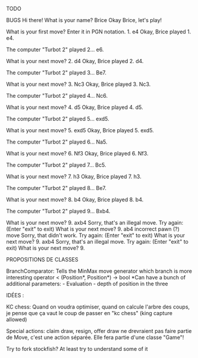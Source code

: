 TODO





BUGS
Hi there! What is your name? Brice
Okay Brice, let's play!

What is your first move? Enter it in PGN notation. 1. e4
Okay, Brice played 1. e4.

The computer "Turbot 2" played 2... e6.

What is your next move? 2. d4
Okay, Brice played 2. d4.

The computer "Turbot 2" played 3... Be7.

What is your next move? 3. Nc3
Okay, Brice played 3. Nc3.

The computer "Turbot 2" played 4... Nc6.

What is your next move? 4. d5
Okay, Brice played 4. d5.

The computer "Turbot 2" played 5... exd5.

What is your next move? 5. exd5
Okay, Brice played 5. exd5.

The computer "Turbot 2" played 6... Na5.

What is your next move? 6. Nf3
Okay, Brice played 6. Nf3.

The computer "Turbot 2" played 7... Bc5.

What is your next move? 7. h3
Okay, Brice played 7. h3.

The computer "Turbot 2" played 8... Be7.

What is your next move? 8. b4
Okay, Brice played 8. b4.

The computer "Turbot 2" played 9... Bxb4.

What is your next move? 9. axb4
Sorry, that's an illegal move. Try again: (Enter "exit" to exit)
What is your next move? 9. ab4
incorrect pawn (?) move
Sorry, that didn't work. Try again: (Enter "exit" to exit)
What is your next move? 9. axb4
Sorry, that's an illegal move. Try again: (Enter "exit" to exit)
What is your next move? 9. 




PROPOSITIONS DE CLASSES


BranchComparator:
    Tells the MinMax move generator which branch is more interesting
    operator < (Position*, Position*) -> bool
    *Can have a bunch of additional parameters:
        - Evaluation
        - depth of position in the three

    
IDÉES :

KC chess:
Quand on voudra optimiser, quand on calcule l'arbre des coups, je pense que ça vaut le coup de passer en "kc chess" (king capture allowed)

Special actions:
claim draw, resign, offer draw ne drevraient pas faire partie de Move, c'est une action séparée. Elle fera partie d'une classe "Game"!

Try to fork stockfish? At least try to understand some of it

